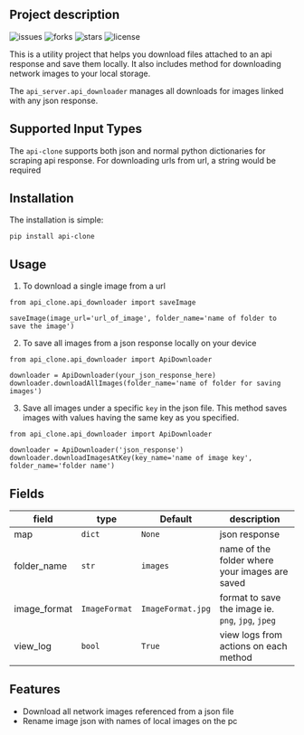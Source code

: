 ## Project description

![issues](https://img.shields.io/github/issues/AnthonyAniobi/Api_Clone)
![forks](https://img.shields.io/github/forks/AnthonyAniobi/Api_Clone)
![stars](https://img.shields.io/github/stars/AnthonyAniobi/Api_Clone)
![license](https://img.shields.io/github/license/AnthonyAniobi/Api_Clone)

This is a utility project that helps you download files attached to an api response and save them locally. It also includes method for downloading network images to your local storage.

The `api_server.api_downloader` manages all downloads for images linked with any json response.

## Supported Input Types
The `api-clone` supports both json and normal python dictionaries for scraping api response. For downloading urls from url, a string would be required 

## Installation
The installation is simple:
```
pip install api-clone
```

## Usage
1. To download a single image from a url
```
from api_clone.api_downloader import saveImage

saveImage(image_url='url_of_image', folder_name='name of folder to save the image')
```

2. To save all images from a json response locally on your device
```
from api_clone.api_downloader import ApiDownloader

downloader = ApiDownloader(your_json_response_here)
downloader.downloadAllImages(folder_name='name of folder for saving images')
```

3. Save all images under a specific `key` in the json file. This method saves images with values having the same key as you specified.

```
from api_clone.api_downloader import ApiDownloader

downloader = ApiDownloader('json_response')
downloader.downloadImagesAtKey(key_name='name of image key', folder_name='folder name')
```

## Fields

| field | type | Default | description |
|-------|-------|-----|--------|
| map | `dict`| `None`| json response|
| folder_name | `str`|`images`| name of the folder where your images are saved |
| image_format | `ImageFormat`|`ImageFormat.jpg`| format to save the image ie. `png`, `jpg`, `jpeg`|
| view_log | `bool` | `True` | view logs from actions on each method

## Features
- Download all network images referenced from a json file
- Rename image json with names of local images on the pc